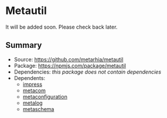 # Metautil

It will be added soon.
Please check back later.

## Summary

- Source: <https://github.com/metarhia/metautil>
- Package: <https://npmjs.com/package/metautil>
- Dependencies: _this package does not contain dependencies_
- Dependents:
  - [impress](../impress/)
  - [metacom](./metacom.md)
  - [metaconfiguration](./metaconfiguration.md)
  - [metalog](./metalog.md)
  - [metaschema](./metaschema.md)
